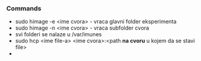 ### Commands
- sudo himage -e \<ime cvora\>  - vraca glavni folder eksperimenta
- sudo himage -n \<ime cvora\> - vraca subfolder cvora
- svi folderi se nalaze u /var/imunes
- sudo hcp \<ime file-a\> \<ime cvora\>:\<path **na cvoru** u kojem da se stavi file\>
- 